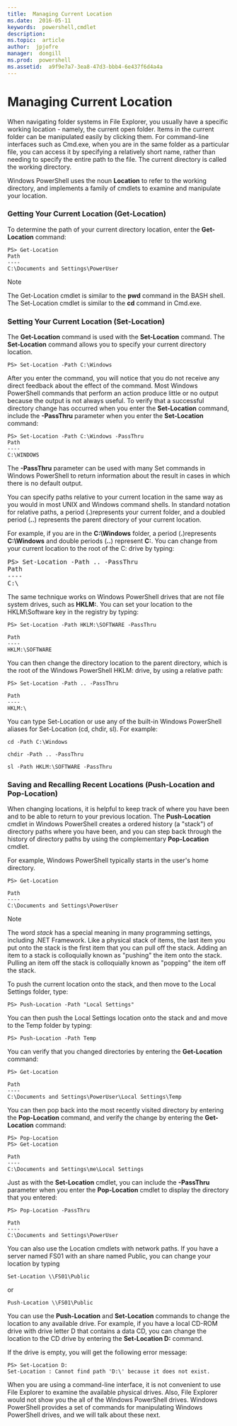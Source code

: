 ```yaml
---
title:  Managing Current Location
ms.date:  2016-05-11
keywords:  powershell,cmdlet
description:  
ms.topic:  article
author:  jpjofre
manager:  dongill
ms.prod:  powershell
ms.assetid:  a9f9e7a7-3ea8-47d3-bbb4-6e437f6d4a4a
---
```


# Managing Current Location
When navigating folder systems in File Explorer, you usually have a specific working location \- namely, the current open folder. Items in the current folder can be manipulated easily by clicking them. For command\-line interfaces such as Cmd.exe, when you are in the same folder as a particular file, you can access it by specifying a relatively short name, rather than needing to specify the entire path to the file. The current directory is called the working directory.

Windows PowerShell uses the noun **Location** to refer to the working directory, and implements a family of cmdlets to examine and manipulate your location.

### Getting Your Current Location (Get\-Location)
To determine the path of your current directory location, enter the **Get\-Location** command:

```
PS> Get-Location
Path
----
C:\Documents and Settings\PowerUser
```

> [!NOTE]
> The Get\-Location cmdlet is similar to the **pwd** command in the BASH shell. The Set\-Location cmdlet is similar to the **cd** command in Cmd.exe.

### Setting Your Current Location (Set\-Location)
The **Get\-Location** command is used with the **Set\-Location** command. The **Set\-Location** command allows you to specify your current directory location.

```
PS> Set-Location -Path C:\Windows
```

After you enter the command, you will notice that you do not receive any direct feedback about the effect of the command. Most Windows PowerShell commands that perform an action produce little or no output because the output is not always useful. To verify that a successful directory change has occurred when you enter the **Set\-Location** command, include the **\-PassThru** parameter when you enter the **Set\-Location** command:

```
PS> Set-Location -Path C:\Windows -PassThru
Path
----
C:\WINDOWS
```

The **\-PassThru** parameter can be used with many Set commands in Windows PowerShell to return information about the result in cases in which there is no default output.

You can specify paths relative to your current location in the same way as you would in most UNIX and Windows command shells. In standard notation for relative paths, a period (**.**)represents your current folder, and a doubled period (**..**) represents the parent directory of your current location.

For example, if you are in the **C:\\Windows** folder, a period (**.**)represents **C:\\Windows** and double periods (**..**) represent **C:**. You can change from your current location to the root of the C: drive by typing:

<pre>PS> Set-Location -Path .. -PassThru
Path
----
C:\</pre>

The same technique works on Windows PowerShell drives that are not file system drives, such as **HKLM:**. You can set your location to the HKLM\\Software key in the registry by typing:

```
PS> Set-Location -Path HKLM:\SOFTWARE -PassThru

Path
----
HKLM:\SOFTWARE
```

You can then change the directory location to the parent directory, which is the root of the Windows PowerShell HKLM: drive, by using a relative path:

```
PS> Set-Location -Path .. -PassThru

Path
----
HKLM:\
```

You can type Set\-Location or use any of the built\-in Windows PowerShell aliases for Set\-Location (cd, chdir, sl). For example:

```
cd -Path C:\Windows
```

```
chdir -Path .. -PassThru
```

```
sl -Path HKLM:\SOFTWARE -PassThru
```

### Saving and Recalling Recent Locations (Push\-Location and Pop\-Location)
When changing locations, it is helpful to keep track of where you have been and to be able to return to your previous location. The **Push\-Location** cmdlet in Windows PowerShell creates a ordered history (a "stack") of directory paths where you have been, and you can step back through the history of directory paths by using the complementary **Pop\-Location** cmdlet.

For example, Windows PowerShell typically starts in the user's home directory.

```
PS> Get-Location

Path
----
C:\Documents and Settings\PowerUser
```

> [!NOTE]
> The word *stack* has a special meaning in many programming settings, including .NET Framework. Like a physical stack of items, the last item you put onto the stack is the first item that you can pull off the stack. Adding an item to a stack is colloquially known as "pushing" the item onto the stack. Pulling an item off the stack is colloquially known as "popping" the item off the stack.

To push the current location onto the stack, and then move to the Local Settings folder, type:

```
PS> Push-Location -Path "Local Settings"
```

You can then push the Local Settings location onto the stack and and move to the Temp folder by typing:

```
PS> Push-Location -Path Temp
```

You can verify that you changed directories by entering the **Get\-Location** command:

```
PS> Get-Location

Path
----
C:\Documents and Settings\PowerUser\Local Settings\Temp
```

You can then pop back into the most recently visited directory by entering the **Pop\-Location** command, and verify the change by entering the **Get\-Location** command:

```
PS> Pop-Location
PS> Get-Location

Path
----
C:\Documents and Settings\me\Local Settings
```

Just as with the **Set\-Location** cmdlet, you can include the **\-PassThru** parameter when you enter the **Pop\-Location** cmdlet to display the directory that you entered:

```
PS> Pop-Location -PassThru

Path
----
C:\Documents and Settings\PowerUser
```

You can also use the Location cmdlets with network paths. If you have a server named FS01 with an share named Public, you can change your location by typing

```
Set-Location \\FS01\Public
```

or

```
Push-Location \\FS01\Public
```

You can use the **Push\-Location** and **Set\-Location** commands to change the location to any available drive. For example, if you have a local CD\-ROM drive with drive letter D that contains a data CD, you can change the location to the CD drive by entering the **Set\-Location D:** command.

If the drive is empty, you will get the following error message:

```
PS> Set-Location D:
Set-Location : Cannot find path 'D:\' because it does not exist.
```

When you are using a command\-line interface, it is not convenient to use File Explorer to examine the available physical drives. Also, File Explorer would not show you the all of the Windows PowerShell drives. Windows PowerShell provides a set of commands for manipulating Windows PowerShell drives, and we will talk about these next.

